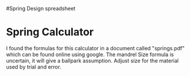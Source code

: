 #Spring Design spreadsheet
# Spring Calculator
I found the formulas for this calculator in a document called "springs.pdf" which can be found online using google.
The mandrel Size formula is uncertain, it will give a ballpark assumption. Adjust size for the material used by trial and error.
